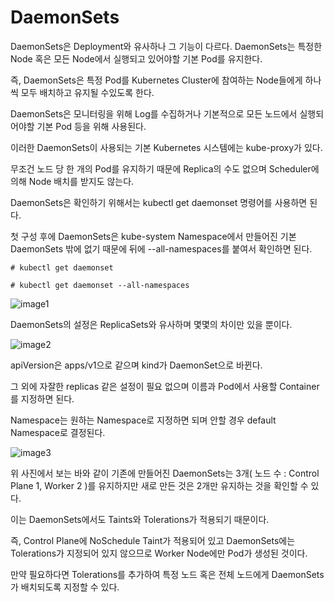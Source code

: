# DaemonSets

DaemonSets은 Deployment와 유사하나 그 기능이 다르다. DaemonSets는 특정한 Node 혹은 모든 Node에서 실행되고 있어야할 기본 Pod를 유지한다.

즉, DaemonSets은 특정 Pod를 Kubernetes Cluster에 참여하는 Node들에게 하나씩 모두 배치하고 유지될 수있도록 한다.

DaemonSets은 모니터링을 위해 Log를 수집하거나 기본적으로 모든 노드에서 실행되어야할 기본 Pod 등을 위해 사용된다.

이러한 DaemonSets이 사용되는 기본 Kubernetes 시스템에는 kube-proxy가 있다.

무조건 노드 당 한 개의 Pod를 유지하기 때문에 Replica의 수도 없으며 Scheduler에 의해 Node 배치를 받지도 않는다.

DaemonSets은 확인하기 위해서는 kubectl get daemonset 명령어를 사용하면 된다.

첫 구성 후에 DaemonSets은 kube-system Namespace에서 만들어진 기본 DaemonSets 밖에 없기 때문에 뒤에 --all-namespaces를 붙여서 확인하면 된다.

```
# kubectl get daemonset

# kubectl get daemonset --all-namespaces
```

![image1]()

DaemonSets의 설정은 ReplicaSets와 유사하며 몇몇의 차이만 있을 뿐이다.

![image2]()

apiVersion은 apps/v1으로 같으며 kind가 DaemonSet으로 바뀐다.

그 외에 자잘한 replicas 같은 설정이 필요 없으며 이름과 Pod에서 사용할 Container를 지정하면 된다.

Namespace는 원하는 Namespace로 지정하면 되며 안할 경우 default Namespace로 결정된다. 

![image3]()

위 사진에서 보는 바와 같이 기존에 만들어진 DaemonSets는 3개( 노드 수 : Control Plane 1, Worker 2 )를 유지하지만 새로 만든 것은 2개만 유지하는 것을 확인할 수 있다.

이는 DaemonSets에서도 Taints와 Tolerations가 적용되기 때문이다. 

즉, Control Plane에 NoSchedule Taint가 적용되어 있고 DaemonSets에는 Tolerations가 지정되어 있지 않으므로 Worker Node에만 Pod가 생성된 것이다.

만약 필요하다면 Tolerations를 추가하여 특정 노드 혹은 전체 노드에게 DaemonSets가 배치되도록 지정할 수 있다.

